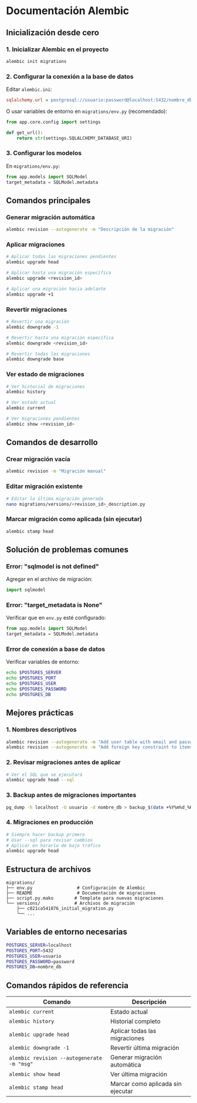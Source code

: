# Documentación Alembic

## Inicialización desde cero

### 1. Inicializar Alembic en el proyecto
```bash
alembic init migrations
```

### 2. Configurar la conexión a la base de datos
Editar `alembic.ini`:
```ini
sqlalchemy.url = postgresql://usuario:password@localhost:5432/nombre_db
```

O usar variables de entorno en `migrations/env.py` (recomendado):
```python
from app.core.config import settings

def get_url():
    return str(settings.SQLALCHEMY_DATABASE_URI)
```

### 3. Configurar los modelos
En `migrations/env.py`:
```python
from app.models import SQLModel
target_metadata = SQLModel.metadata
```

## Comandos principales

### Generar migración automática
```bash
alembic revision --autogenerate -m "Descripción de la migración"
```

### Aplicar migraciones
```bash
# Aplicar todas las migraciones pendientes
alembic upgrade head

# Aplicar hasta una migración específica
alembic upgrade <revision_id>

# Aplicar una migración hacia adelante
alembic upgrade +1
```

### Revertir migraciones
```bash
# Revertir una migración
alembic downgrade -1

# Revertir hasta una migración específica
alembic downgrade <revision_id>

# Revertir todas las migraciones
alembic downgrade base
```

### Ver estado de migraciones
```bash
# Ver historial de migraciones
alembic history

# Ver estado actual
alembic current

# Ver migraciones pendientes
alembic show <revision_id>
```

## Comandos de desarrollo

### Crear migración vacía
```bash
alembic revision -m "Migración manual"
```

### Editar migración existente
```bash
# Editar la última migración generada
nano migrations/versions/<revision_id>_description.py
```

### Marcar migración como aplicada (sin ejecutar)
```bash
alembic stamp head
```

## Solución de problemas comunes

### Error: "sqlmodel is not defined"
Agregar en el archivo de migración:
```python
import sqlmodel
```

### Error: "target_metadata is None"
Verificar que en `env.py` esté configurado:
```python
from app.models import SQLModel
target_metadata = SQLModel.metadata
```

### Error de conexión a base de datos
Verificar variables de entorno:
```bash
echo $POSTGRES_SERVER
echo $POSTGRES_PORT
echo $POSTGRES_USER
echo $POSTGRES_PASSWORD
echo $POSTGRES_DB
```

## Mejores prácticas

### 1. Nombres descriptivos
```bash
alembic revision --autogenerate -m "Add user table with email and password"
alembic revision --autogenerate -m "Add foreign key constraint to items table"
```

### 2. Revisar migraciones antes de aplicar
```bash
# Ver el SQL que se ejecutará
alembic upgrade head --sql
```

### 3. Backup antes de migraciones importantes
```bash
pg_dump -h localhost -U usuario -d nombre_db > backup_$(date +%Y%m%d_%H%M%S).sql
```

### 4. Migraciones en producción
```bash
# Siempre hacer backup primero
# Usar --sql para revisar cambios
# Aplicar en horario de bajo tráfico
alembic upgrade head
```

## Estructura de archivos

```
migrations/
├── env.py                 # Configuración de Alembic
├── README                 # Documentación de migraciones
├── script.py.mako        # Template para nuevas migraciones
└── versions/             # Archivos de migración
    ├── c821ca541876_initial_migration.py
    └── ...
```

## Variables de entorno necesarias

```bash
POSTGRES_SERVER=localhost
POSTGRES_PORT=5432
POSTGRES_USER=usuario
POSTGRES_PASSWORD=password
POSTGRES_DB=nombre_db
```

## Comandos rápidos de referencia

| Comando | Descripción |
|---------|-------------|
| `alembic current` | Estado actual |
| `alembic history` | Historial completo |
| `alembic upgrade head` | Aplicar todas las migraciones |
| `alembic downgrade -1` | Revertir última migración |
| `alembic revision --autogenerate -m "msg"` | Generar migración automática |
| `alembic show head` | Ver última migración |
| `alembic stamp head` | Marcar como aplicada sin ejecutar | 